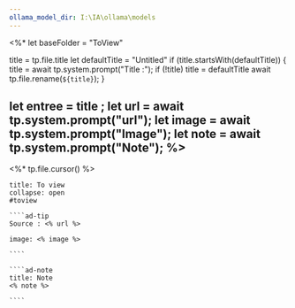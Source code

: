 ```yaml
---
ollama_model_dir: I:\IA\ollama\models
---
```

<%*
  let baseFolder = "ToView"

  title = tp.file.title
  let defaultTitle = "Untitled"
  if (title.startsWith(defaultTitle)) {
    title = await tp.system.prompt("Title :");
    if (!title) title = defaultTitle
    await tp.file.rename(`${title}`);
  } 

let entree = title ;
let url = await tp.system.prompt("url");
let image = await tp.system.prompt("Image");
let note = await tp.system.prompt("Note");
%>
---
<%* tp.file.cursor() %> 
`````ad-important
title: To view
collapse: open
#toview 

````ad-tip
Source : <% url %>

image: <% image %> 

````

````ad-note
title: Note
<% note %> 

````
`````
